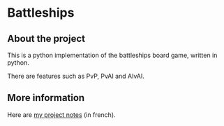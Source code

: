 # Battleships

## About the project

This is a python implementation of the battleships board game, written in python.

There are features such as PvP, PvAI and AIvAI.

## More information

Here are [my project notes](https://cefadrom.notion.site/Bataille-navale-b2a8254e0d2646788d60035ea91ed154) (in french).
